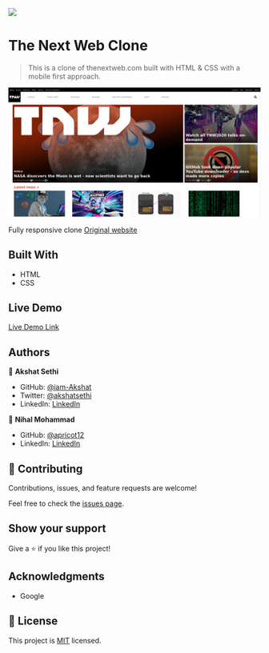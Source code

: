 ![](https://img.shields.io/badge/Microverse-blueviolet)

# The Next Web Clone

> This is a clone of thenextweb.com built with HTML & CSS with a mobile first approach.

![screenshot](./app_screenshot.png)

Fully responsive clone 
[Original website](https://thenextweb.com/)

## Built With

- HTML
- CSS


## Live Demo

[Live Demo Link](https://iam-akshat.github.io/micr-project-2/src/index.html)




## Authors

👤 **Akshat Sethi**

- GitHub: [@iam-Akshat](https://github.com/githubhandle)
- Twitter: [@akshatsethi](https://twitter.com/akshatsethi)
- LinkedIn: [LinkedIn](https://www.linkedin.com/in/akshat-sethi-786737ba/)

👤 **Nihal Mohammad**

- GitHub: [@apricot12](https://github.com/apricot12)
- LinkedIn: [LinkedIn](https://www.linkedin.com/in/nihal-mohammed-1119391b2/)

## 🤝 Contributing

Contributions, issues, and feature requests are welcome!

Feel free to check the [issues page](issues/).

## Show your support

Give a ⭐️ if you like this project!

## Acknowledgments

- Google

## 📝 License

This project is [MIT](lic.url) licensed.
